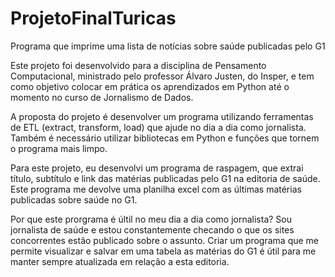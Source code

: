 # ProjetoFinalTuricas
Programa que imprime uma lista de notícias sobre saúde publicadas pelo G1

Este projeto foi desenvolvido para a disciplina de Pensamento Computacional, ministrado pelo professor Álvaro Justen, do Insper, e tem como objetivo colocar em prática os aprendizados em Python até o momento no curso de Jornalismo de Dados.

A proposta do projeto é desenvolver um programa utilizando ferramentas de ETL (extract, transform, load) que ajude no dia a dia como jornalista. Também é necessário utilizar bibliotecas em Python e funções que tornem o programa mais limpo. 

Para este projeto, eu desenvolvi um programa de raspagem, que extrai título, subtítulo e link das matérias publicadas pelo G1 na editoria de saúde. Este programa me devolve uma planilha excel com as últimas matérias publicadas sobre saúde no G1. 

Por que este prorgrama é últil no meu dia a dia como jornalista?
Sou jornalista de saúde e estou constantemente checando o que os sites concorrentes estão publicado sobre o assunto. Criar um programa que me permite visualizar e salvar em uma tabela as matérias do G1 é útil para me manter sempre atualizada em relação a esta editoria. 

